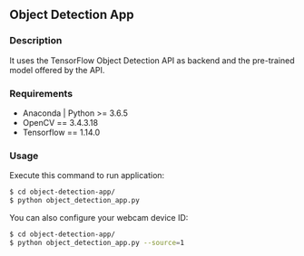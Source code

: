 ## Object Detection App

### Description

It uses the TensorFlow Object Detection API as backend and the pre-trained model offered by the API.

### Requirements

- Anaconda | Python >= 3.6.5 
- OpenCV == 3.4.3.18
- Tensorflow == 1.14.0

### Usage

Execute this command to run application:

```bash
$ cd object-detection-app/
$ python object_detection_app.py
```

You can also configure your webcam device ID:

```bash
$ cd object-detection-app/
$ python object_detection_app.py --source=1
```